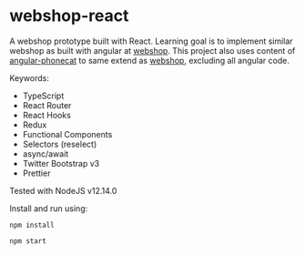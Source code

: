# webshop-react

A webshop prototype built with React. Learning goal is to implement similar webshop as built with angular at [webshop](https://github.com/spahvenn/webshop). This project also uses content of [angular-phonecat](https://github.com/angular/angular-phonecat) to same extend as [webshop](https://github.com/spahvenn/webshop), excluding all angular code.

Keywords:

- TypeScript
- React Router
- React Hooks
- Redux
- Functional Components
- Selectors (reselect)
- async/await
- Twitter Bootstrap v3
- Prettier

Tested with NodeJS v12.14.0

Install and run using:

`npm install`

`npm start`

